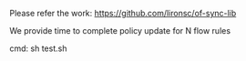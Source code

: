 Please refer the work: https://github.com/lironsc/of-sync-lib

We provide time to complete policy update for N flow rules 

cmd: sh test.sh
